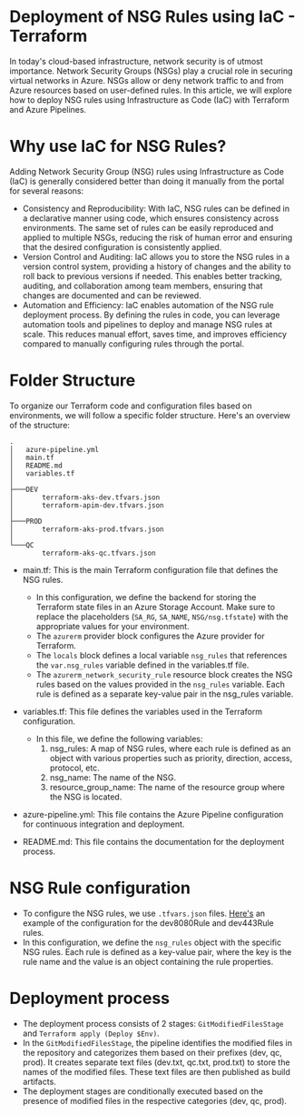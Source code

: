 # Deployment of NSG Rules using IaC - Terraform
In today's cloud-based infrastructure, network security is of utmost importance. Network Security Groups (NSGs) play a crucial role in securing virtual networks in Azure. NSGs allow or deny network traffic to and from Azure resources based on user-defined rules. In this article, we will explore how to deploy NSG rules using Infrastructure as Code (IaC) with Terraform and Azure Pipelines.

# Why use IaC for NSG Rules?
Adding Network Security Group (NSG) rules using Infrastructure as Code (IaC) is generally considered better than doing it manually from the portal for several reasons:
- Consistency and Reproducibility: With IaC, NSG rules can be defined in a declarative manner using code, which ensures consistency across environments. The same set of rules can be easily reproduced and applied to multiple NSGs, reducing the risk of human error and ensuring that the desired configuration is consistently applied.
- Version Control and Auditing: IaC allows you to store the NSG rules in a version control system, providing a history of changes and the ability to roll back to previous versions if needed. This enables better tracking, auditing, and collaboration among team members, ensuring that changes are documented and can be reviewed.
- Automation and Efficiency: IaC enables automation of the NSG rule deployment process. By defining the rules in code, you can leverage automation tools and pipelines to deploy and manage NSG rules at scale. This reduces manual effort, saves time, and improves efficiency compared to manually configuring rules through the portal.

# Folder Structure
To organize our Terraform code and configuration files based on environments, we will follow a specific folder structure. Here's an overview of the structure:
```
.
│   azure-pipeline.yml
│   main.tf
│   README.md
│   variables.tf
│
├───DEV
│       terraform-aks-dev.tfvars.json
│       terraform-apim-dev.tfvars.json
│
├───PROD
│       terraform-aks-prod.tfvars.json
│
└───QC
        terraform-aks-qc.tfvars.json
```
- main.tf: This is the main Terraform configuration file that defines the NSG rules. 
    - In this configuration, we define the backend for storing the Terraform state files in an Azure Storage Account. Make sure to replace the placeholders (`SA_RG`, `SA_NAME`, `NSG/nsg.tfstate`) with the appropriate values for your environment.
    - The `azurerm` provider block configures the Azure provider for Terraform.
    - The `locals` block defines a local variable `nsg_rules` that references the `var.nsg_rules` variable defined in the variables.tf file.
    - The `azurerm_network_security_rule` resource block creates the NSG rules based on the values provided in the `nsg_rules` variable. Each rule is defined as a separate key-value pair in the nsg_rules variable.

- variables.tf: This file defines the variables used in the Terraform configuration.
    - In this file, we define the following variables:
        1. nsg_rules: A map of NSG rules, where each rule is defined as an object with various properties such as priority, direction, access, protocol, etc.
        2. nsg_name: The name of the NSG.
        3. resource_group_name: The name of the resource group where the NSG is located.

- azure-pipeline.yml: This file contains the Azure Pipeline configuration for continuous integration and deployment.

- README.md: This file contains the documentation for the deployment process.

# NSG Rule configuration
- To configure the NSG rules, we use `.tfvars.json` files. [Here's](https://github.com/abhishekopd/azure-nsg-iac/blob/main/DEV/terraform-aks-dev.tfvars.json) an example of the configuration for the dev8080Rule and dev443Rule rules.
- In this configuration, we define the `nsg_rules` object with the specific NSG rules. Each rule is defined as a key-value pair, where the key is the rule name and the value is an object containing the rule properties.

# Deployment process
- The deployment process consists of 2 stages: `GitModifiedFilesStage` and `Terraform apply (Deploy $Env)`.
- In the `GitModifiedFilesStage`, the pipeline identifies the modified files in the repository and categorizes them based on their prefixes (dev, qc, prod). It creates separate text files (dev.txt, qc.txt, prod.txt) to store the names of the modified files. These text files are then published as build artifacts.
- The deployment stages are conditionally executed based on the presence of modified files in the respective categories (dev, qc, prod). 

